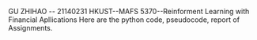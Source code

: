 GU ZHIHAO -- 21140231
HKUST--MAFS 5370--Reinforment Learning with Financial Apllications
Here are the python code, pseudocode, report of Assignments. 
